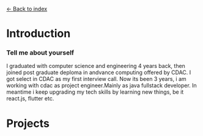 [<- Back to index](https://github.com/rburade21/study)
# Introduction

### Tell me about yourself
I graduated with computer science and engineering 4 years back, then joined post graduate deploma in andvance computing offered by CDAC.
I got select in CDAC as my first interview call. Now its been 3 years, i am working with cdac as project engineer.Mainly as java fullstack developer.
In meantime i keep upgrading my tech skills by learning new things, be it react.js, flutter etc.

# Projects



